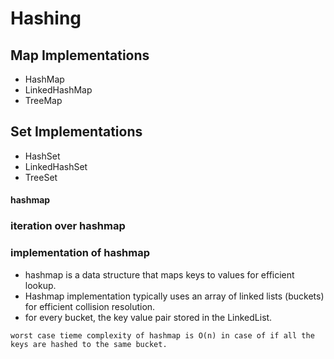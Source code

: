 # Hashing

## Map Implementations
- HashMap
- LinkedHashMap
- TreeMap

## Set Implementations
- HashSet
- LinkedHashSet
- TreeSet

#### hashmap

### iteration over hashmap

### implementation of hashmap
- hashmap is a data structure that maps keys to values for efficient lookup.
- Hashmap implementation typically uses an array of linked lists (buckets) for efficient collision resolution.
- for every bucket, the key value pair stored in the LinkedList.

```Note:
worst case tieme complexity of hashmap is O(n) in case of if all the keys are hashed to the same bucket.
```